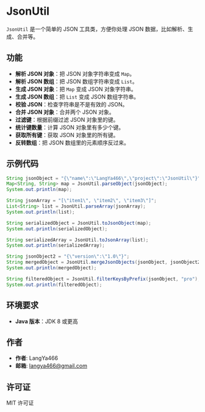 # JsonUtil

`JsonUtil` 是一个简单的 JSON 工具类，方便你处理 JSON 数据，比如解析、生成、合并等。

## 功能
- **解析 JSON 对象**：把 JSON 对象字符串变成 `Map`。
- **解析 JSON 数组**：把 JSON 数组字符串变成 `List`。
- **生成 JSON 对象**：把 `Map` 变成 JSON 对象字符串。
- **生成 JSON 数组**：把 `List` 变成 JSON 数组字符串。
- **校验 JSON**：检查字符串是不是有效的 JSON。
- **合并 JSON 对象**：合并两个 JSON 对象。
- **过滤键**：根据前缀过滤 JSON 对象里的键。
- **统计键数量**：计算 JSON 对象里有多少个键。
- **获取所有键**：获取 JSON 对象里的所有键。
- **反转数组**：把 JSON 数组里的元素顺序反过来。

## 示例代码

```java
String jsonObject = "{\"name\":\"LangYa466\",\"project\":\"JsonUtil\"}";
Map<String, String> map = JsonUtil.parseObject(jsonObject);
System.out.println(map);

String jsonArray = "[\"item1\", \"item2\", \"item3\"]";
List<String> list = JsonUtil.parseArray(jsonArray);
System.out.println(list);

String serializedObject = JsonUtil.toJsonObject(map);
System.out.println(serializedObject);

String serializedArray = JsonUtil.toJsonArray(list);
System.out.println(serializedArray);

String jsonObject2 = "{\"version\":\"1.0\"}";
String mergedObject = JsonUtil.mergeJsonObjects(jsonObject, jsonObject2);
System.out.println(mergedObject);

String filteredObject = JsonUtil.filterKeysByPrefix(jsonObject, "pro");
System.out.println(filteredObject);
```

## 环境要求
- **Java 版本**：JDK 8 或更高

## 作者
- **作者**: LangYa466
- **邮箱**: [langya466@gmail.com](mailto:langya466@gmail.com)

## 许可证
MIT 许可证
